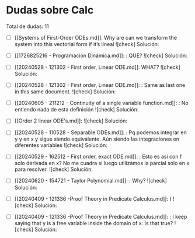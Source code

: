 # Dudas sobre Calc

Total de dudas: 11

- [ ] [[Systems of First-Order ODEs.md]]: Why are can we transform the system into this vectorial form if it’s lineal
![check] Solución:
>

- [ ] [[1726825216 - Programación Dinámica.md]]: : QUE?
![check] Solución:
>

- [ ] [[20240528 - 121302 - First order, Linear  ODE.md]]: WHAT?
![check] Solución:
>

- [ ] [[20240528 - 121302 - First order, Linear  ODE.md]]: : Same as last one in this same document.
![check] Solución:
>

- [ ] [[20240605 - 211212 - Continuity of a single variable function.md]]: : No entiendo nada de esta definición
![check] Solución:
>

- [ ] [[Order 2 linear ODE's.md]]: 
![check] Solución:
>

- [ ] [[20240528 - 110528 - Separable ODEs.md]]: : Pq podemos integrar en y y en x y sigue siendo equivalente. Aún siendo las integraciones en diferentes variables
![check] Solución:
>

- [ ] [[20240529 - 162512 - First order, exact ODE.md]]: : Esto es así con f solo derivada en x? No me cuadra si luego utilizamos la parcial solo en x para resolver.
![check] Solución:
>

- [ ] [[20240620 - 154721 - Taylor Polynomial.md]]: : Why?
![check] Solución:
>

- [ ] [[20240409 - 121336 -Proof Theory in Predicate Calculus.md]]: )
![check] Solución:
>

- [ ] [[20240409 - 121336 -Proof Theory in Predicate Calculus.md]]: : I keep saying that y is a free variable inside the domain of x: Is that true?
![check] Solución:
>

